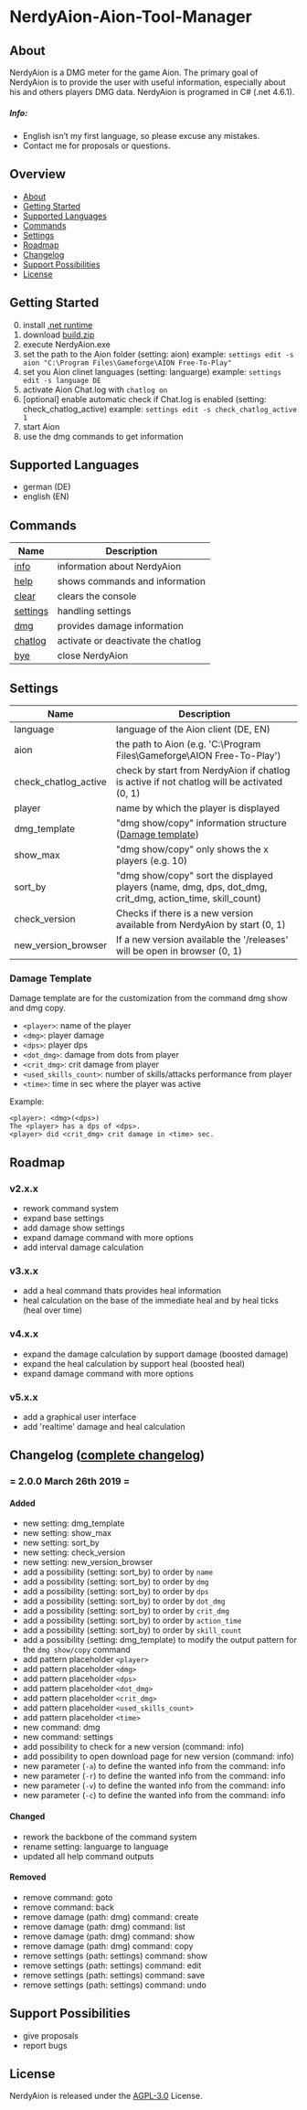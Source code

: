 # NerdyAion-Aion-Tool-Manager

## About
NerdyAion is a DMG meter for the game Aion. The primary goal of NerdyAion is to provide the user with useful information, especially about his and others players DMG data. NerdyAion is programed in C# (.net 4.6.1).

##### Info: 
- English isn’t my first language, so please excuse any mistakes.
- Contact me for proposals or questions.

## Overview
- [About](#about)
- [Getting Started](#getting-started)
- [Supported Languages](#supported-languages)
- [Commands](#commands)
- [Settings](#settings)
- [Roadmap](#roadmap)
- [Changelog](#changelog-complete-changelog-changelogmd)
- [Support Possibilities](#support-possibilities)
- [License](#license)

## Getting Started
0. install [.net runtime](https://dotnet.microsoft.com/download)
1. download [build.zip](./releases)
2. execute NerdyAion.exe
3. set the path to the Aion folder (setting: aion) example: `settings edit -s aion "C:\Program Files\Gameforge\AION Free-To-Play"`
4. set you Aion clinet languages (setting: languarge) example: `settings edit -s language DE`
5. activate Aion Chat.log with `chatlog on`
6. [optional] enable automatic check if Chat.log is enabled (setting: check_chatlog_active) example: `settings edit -s check_chatlog_active 1`
7. start Aion
8. use the dmg commands to get information

## Supported Languages
- german (DE)
- english (EN)

## Commands

| Name | Description |
|------|-------------|
| [info](./COMMANDS.md#command-info) | information about NerdyAion |
| [help](./COMMANDS.md#command-help) | shows commands and information |
| [clear](./COMMANDS.md#command-clear) | clears the console |
| [settings](./COMMANDS.md#command-settings) | handling settings |
| [dmg](./COMMANDS.md#command-dmg) | provides damage information |
| [chatlog](./COMMANDS.md#command-chatlog) | activate or deactivate the chatlog |
| [bye](./COMMANDS.md#command-bye) | close NerdyAion |

## Settings
| Name | Description |
|------|-------------|
| language | language of the Aion client (DE, EN) |
| aion | the path to Aion (e.g. 'C:\Program Files\Gameforge\AION Free-To-Play') |
| check_chatlog_active | check by start from NerdyAion if chatlog is active if not chatlog will be activated (0, 1) |
| player | name by which the player is displayed |
| dmg_template | "dmg show/copy" information structure ([Damage template](#damage-template)) |
| show_max | "dmg show/copy" only shows the x players (e.g. 10) |
| sort_by | "dmg show/copy" sort the displayed players (name, dmg, dps, dot_dmg, crit_dmg, action_time, skill_count) |
| check_version | Checks if there is a new version available from NerdyAion by start (0, 1) |
| new_version_browser | If a new version available the '/releases' will be open in browser (0, 1) |

### Damage Template
Damage template are for the customization from the command dmg show and dmg copy. 
- `<player>`: name of the player
- `<dmg>`: player damage
- `<dps>`: player dps
- `<dot_dmg>`: damage from dots from player
- `<crit_dmg>`: crit damage from player
- `<used_skills_count>`: number of skills/attacks performance from player
- `<time>`: time in sec where the player was active

Example:
```console
<player>: <dmg>(<dps>)
The <player> has a dps of <dps>.
<player> did <crit_dmg> crit damage in <time> sec.
```

## Roadmap
### v2.x.x
- rework command system
- expand base settings
- add damage show settings
- expand damage command with more options
- add interval damage calculation
### v3.x.x
- add a heal command thats provides heal information
- heal calculation on the base of the immediate heal and by heal ticks (heal over time)
### v4.x.x
- expand the damage calculation by support damage (boosted damage)
- expand the heal calculation by support heal (boosted heal)
- expand damage command with more options
### v5.x.x
- add a graphical user interface
- add 'realtime' damage and heal calculation

## Changelog ([complete changelog](./CHANGELOG.md))
### = 2.0.0 March 26th 2019 =
#### Added
- new setting: dmg_template
- new setting: show_max
- new setting: sort_by
- new setting: check_version
- new setting: new_version_browser
- add a possibility (setting: sort_by) to order by `name`
- add a possibility (setting: sort_by) to order by `dmg`
- add a possibility (setting: sort_by) to order by `dps`
- add a possibility (setting: sort_by) to order by `dot_dmg`
- add a possibility (setting: sort_by) to order by `crit_dmg`
- add a possibility (setting: sort_by) to order by `action_time`
- add a possibility (setting: sort_by) to order by `skill_count`
- add a possibility (setting: dmg_template) to modify the output pattern for the `dmg show/copy` command
- add pattern placeholder `<player>`
- add pattern placeholder `<dmg>`
- add pattern placeholder `<dps>`
- add pattern placeholder `<dot_dmg>`
- add pattern placeholder `<crit_dmg>`
- add pattern placeholder `<used_skills_count>`
- add pattern placeholder `<time>`
- new command: dmg
- new command: settings
- add possibility to check for a new version (command: info)
- add possibility to open download page for new version (command: info)
- new parameter (`-a`) to define the wanted info from the command: info
- new parameter (`-r`) to define the wanted info from the command: info
- new parameter (`-v`) to define the wanted info from the command: info
- new parameter (`-c`) to define the wanted info from the command: info
#### Changed
- rework the backbone of the command system
- rename setting: languarge to language
- updated all help command outputs
#### Removed
- remove command: goto
- remove command: back
- remove damage (path: dmg) command: create
- remove damage (path: dmg) command: list
- remove damage (path: dmg) command: show
- remove damage (path: dmg) command: copy
- remove settings (path: settings) command: show
- remove settings (path: settings) command: edit
- remove settings (path: settings) command: save
- remove settings (path: settings) command: undo

## Support Possibilities
- give proposals
- report bugs

## License
NerdyAion is released under the [AGPL-3.0](https://www.gnu.org/licenses/agpl-3.0.de.html) License.

